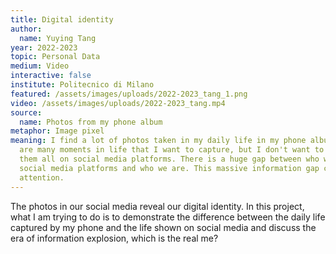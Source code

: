 ```yaml
---
title: Digital identity
author:
  name: Yuying Tang
year: 2022-2023
topic: Personal Data
medium: Video
interactive: false
institute: Politecnico di Milano
featured: /assets/images/uploads/2022-2023_tang_1.png
video: /assets/images/uploads/2022-2023_tang.mp4
source:
  name: Photos from my phone album
metaphor: Image pixel
meaning: I find a lot of photos taken in my daily life in my phone albums. There
  are many moments in life that I want to capture, but I don't want to share
  them all on social media platforms. There is a huge gap between who we are on
  social media platforms and who we are. This massive information gap caught my
  attention.
---
```

The photos in our social media reveal our digital identity. In this project, what I am trying to do is to demonstrate the difference between the daily life captured by my phone and the life shown on social media and discuss the era of information explosion, which is the real me?